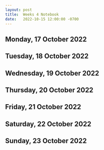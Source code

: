 ```yaml
---
layout: post
title:  Weeks 4 Notebook
date:   2022-10-15 12:00:00 -0700
---
```

## Monday, 17 October 2022
## Tuesday, 18 October 2022
## Wednesday, 19 October 2022
## Thursday, 20 October 2022
## Friday, 21 October 2022
## Saturday, 22 October 2022
## Sunday, 23 October 2022
